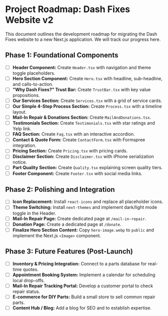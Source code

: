 # Project Roadmap: Dash Fixes Website v2

This document outlines the development roadmap for migrating the Dash Fixes website to a new Next.js application. We will track our progress here.

## Phase 1: Foundational Components

- [ ] **Header Component:** Create `Header.tsx` with navigation and theme toggle placeholders.
- [ ] **Hero Section Component:** Create `Hero.tsx` with headline, sub-headline, and calls-to-action.
- [ ] **"Why Dash Fixes?" Trust Bar:** Create `TrustBar.tsx` with key value propositions.
- [ ] **Our Services Section:** Create `Services.tsx` with a grid of service cards.
- [ ] **Our Simple 4-Step Process Section:** Create `Process.tsx` with a timeline layout.
- [ ] **Mail-In Repair & Donations Section:** Create `MailAndDonations.tsx`.
- [ ] **Testimonials Section:** Create `Testimonials.tsx` with star ratings and Yelp link.
- [ ] **FAQ Section:** Create `Faq.tsx` with an interactive accordion.
- [ ] **Contact & Quote Form:** Create `ContactForm.tsx` with Formspree integration.
- [ ] **Pricing Section:** Create `Pricing.tsx` with pricing cards.
- [ ] **Disclaimer Section:** Create `Disclaimer.tsx` with iPhone serialization notice.
- [ ] **Part Quality Section:** Create `Quality.tsx` explaining screen quality tiers.
- [ ] **Footer Component:** Create `Footer.tsx` with social media links.

## Phase 2: Polishing and Integration

- [ ] **Icon Replacement:** Install `react-icons` and replace all placeholder icons.
- [ ] **Theme Switching:** Install `next-themes` and implement dark/light mode toggle in the Header.
- [ ] **Mail-In Repair Page:** Create dedicated page at `/mail-in-repair`.
- [ ] **Donation Page:** Create a dedicated page at `/donate`.
- [ ] **Finalize Hero Section Content:** Copy `hero-image.webp` to `public` and implement the Next.js `<Image>` component.

## Phase 3: Future Features (Post-Launch)

- [ ] **Inventory & Pricing Integration:** Connect to a parts database for real-time quotes.
- [ ] **Appointment Booking System:** Implement a calendar for scheduling local drop-offs.
- [ ] **Mail-In Repair Tracking Portal:** Develop a customer portal to check repair status.
- [ ] **E-commerce for DIY Parts:** Build a small store to sell common repair parts.
- [ ] **Content Hub / Blog:** Add a blog for SEO and to establish expertise.
